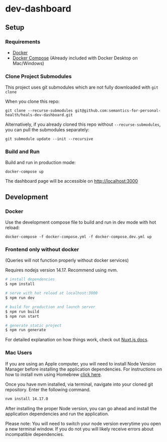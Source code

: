 # dev-dashboard

## Setup

### Requirements

* [Docker](https://docs.docker.com/get-docker/)
* [Docker Compose](https://docs.docker.com/compose/install/) (Already included with Docker Desktop on Mac/Windows)

### Clone Project Submodules

This project uses git submodules which are not fully downloaded with `git clone`

When you clone this repo:

```shell
git clone --recurse-submodules git@github.com:semantics-for-personal-health/heals-dev-dashboard.git
```

Alternatively, if you already cloned this repo without `--recurse-submodules`,  you can pull the submodules separately:

```shell
git submodule update --init --recursive
```

### Build and Run

Build and run in production mode:

```shell
docker-compose up
```

The dashboard page will be accessible on [http://localhost:3000](http://localhost:3000)

## Development

### Docker

Use the development compose file to build and run in dev mode with hot reload:

```shell
docker-compose -f docker-compose.yml -f docker-compose.dev.yml up
```

### Frontend only without docker

(Queries will not function properly without docker services)

Requires nodejs version 14.17.  Recommend using nvm.

```bash
# install dependencies
$ npm install

# serve with hot reload at localhost:3000
$ npm run dev

# build for production and launch server
$ npm run build
$ npm run start

# generate static project
$ npm run generate
```

For detailed explanation on how things work, check out [Nuxt.js docs](https://nuxtjs.org).

### Mac Users

If you are using an Apple computer, you will need to install Node Version Manager before installing the application dependencies.
For instructions on how to install nvm using Homebrew [click here](https://github.com/semantics-for-personal-health/heals-dev-dashboard.git).

Once you have nvm installed, via terminal, navigate into your cloned git repository. Enter the following command.

```bash
nvm install 14.17.0
```

After installing the proper Node version, you can go ahead and install the application dependencies and run the application.

Please note: You will need to switch your node version everytime you open a new terminal window. If you do not you will likely receive errors about incompatible dependencies.
